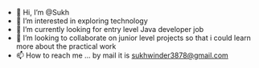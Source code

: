 - 👋 Hi, I’m @Sukh
- 👀 I’m interested in exploring technology
- 🌱 I’m currently looking for entry level Java developer job 
- 💞️ I’m looking to collaborate on junior level projects so that i could learn more about the practical work
- 📫 How to reach me ... by mail it is sukhwinder3878@gmail.com

<!---
Sukh1994/Sukh1994 is a ✨ special ✨ repository because its `README.md` (this file) appears on your GitHub profile.
You can click the Preview link to take a look at your changes.
--->
